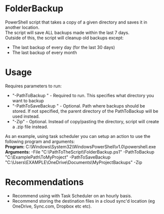 # FolderBackup
PowerShell script that takes a copy of a given directory and saves it in another location.<br>
The script will save ALL backups made within the last 7 days.<br>
Outside of this, the script will cleanup old backups except:<br>
- The last backup of every day (for the last 30 days)
- The last backup of every month

# Usage
Requires parameters to run:
 - "-PathToBackup <Filepath>" - Required to run. This specifies what directory you want to backup
 - "-PathToSaveBackup <Filepath>" - Optional. Path where backups should be stored. If not specified, the parent directory of the PathToBackup will be used instead.
 - "-Zip" - Optional. Instead of copy/pasting the directory, script will create a .zip file instead.

As an example, using task scheduler you can setup an action to use the following program and arguments:<br>
**Program:** C:\Windows\System32\WindowsPowerShell\v1.0\powershell.exe<br>
**Arguments:** -File "C:\PathToTheScript\FolderBackup.ps1" -PathToBackup "C:\ExamplePath\ToMyProject" -PathToSaveBackup "C:\Users\EXAMPLE\OneDrive\Documents\MyProjectBackups" -Zip<br>

# Recommendations
- Recommend using with Task Scheduler on an hourly basis.
- Recommend storing the destination files in a cloud sync'd location (eg OneDrive, Sync.com, Dropbox etc etc).
